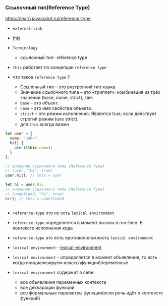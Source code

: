 ### Ссылочный тип(Reference Type)

https://learn.javascript.ru/reference-type

- `external-link`
- [this](../../chapters-extra/this.md)

- `Terminology`
    - ссылочный тип- reference type

- `this` работает по концепции `reference type`

- что такое `reference type` ?
    - Ссылочный тип – это внутренний тип языка.
    - Значение ссылочного типа – это «триплет»: комбинация из трёх значений (base, name, strict), где:
    - `base` – это объект.
    - `name` – это имя свойства объекта.
    - `strict` – это режим исполнения. Является true, если действует строгий режим (use strict).
    - для `this` всегда важен

```js
let user = {
  name: "John",
  hi() {
    alert(this.name);
  }
};

// значение ссылочного типа (Reference Type)
// (user, "hi", true)
user.hi(); // this = user

let hi = user.hi;
// значение ссылочного типа (Reference Type)
// (undefined, "hi", true)
hi(); // this = undefinded



```

- `reference-type` это не есть `lexical environment`
- `reference-type` определяется в момент вызова в run-time. В контексте исполнения кода
- `reference-type` это есть противоположность  `lexical environment`


- `lexical environment` - [lexical-environment](../6-advanced-functions/closure.md)
- `lexical environment` - определяется в момент объявления, то есть когда инициализируем классы\функции\переменные
- `lexical-environment` содержит в себе:
    - все объявления переменных контекста
    - все декларации функций
    - все формальные параметры функции(если речь идёт о контексте функций)
